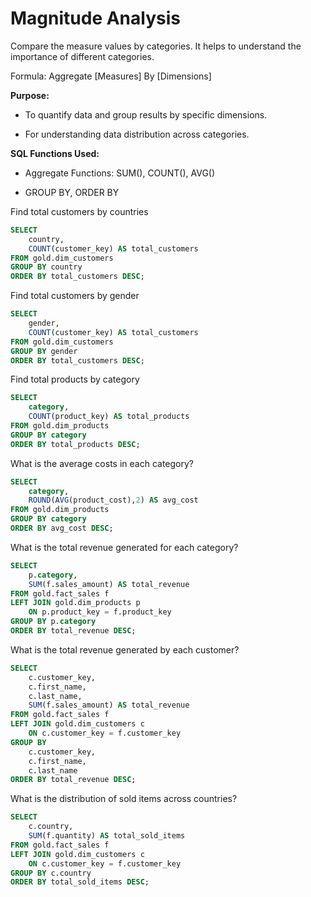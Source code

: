 # Magnitude Analysis

Compare the measure values by categories. It helps to understand the importance of different categories.

Formula: Aggregate [Measures] By [Dimensions]

**Purpose:**
    
- To quantify data and group results by specific dimensions.

- For understanding data distribution across categories.

**SQL Functions Used:**

- Aggregate Functions: SUM(), COUNT(), AVG()

- GROUP BY, ORDER BY

Find total customers by countries
```sql
SELECT
    country,
    COUNT(customer_key) AS total_customers
FROM gold.dim_customers
GROUP BY country
ORDER BY total_customers DESC;
```
Find total customers by gender
```sql
SELECT
    gender,
    COUNT(customer_key) AS total_customers
FROM gold.dim_customers
GROUP BY gender
ORDER BY total_customers DESC;
```
Find total products by category
```sql
SELECT
    category,
    COUNT(product_key) AS total_products
FROM gold.dim_products
GROUP BY category
ORDER BY total_products DESC;
```
What is the average costs in each category?
```sql
SELECT
    category,
    ROUND(AVG(product_cost),2) AS avg_cost
FROM gold.dim_products
GROUP BY category
ORDER BY avg_cost DESC;
```
What is the total revenue generated for each category?
```sql
SELECT
    p.category,
    SUM(f.sales_amount) AS total_revenue
FROM gold.fact_sales f
LEFT JOIN gold.dim_products p
    ON p.product_key = f.product_key
GROUP BY p.category
ORDER BY total_revenue DESC;
```
What is the total revenue generated by each customer?
```sql
SELECT
    c.customer_key,
    c.first_name,
    c.last_name,
    SUM(f.sales_amount) AS total_revenue
FROM gold.fact_sales f
LEFT JOIN gold.dim_customers c
    ON c.customer_key = f.customer_key
GROUP BY 
    c.customer_key,
    c.first_name,
    c.last_name
ORDER BY total_revenue DESC;
```
What is the distribution of sold items across countries?
```sql
SELECT
    c.country,
    SUM(f.quantity) AS total_sold_items
FROM gold.fact_sales f
LEFT JOIN gold.dim_customers c
    ON c.customer_key = f.customer_key
GROUP BY c.country
ORDER BY total_sold_items DESC;
```
